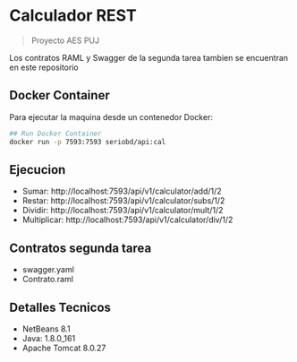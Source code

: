 # Calculador REST

> Proyecto AES PUJ

Los contratos RAML y Swagger de la segunda tarea tambien se encuentran en este repositorio

## Docker Container

Para ejecutar la maquina desde un contenedor Docker:

```bash
## Run Docker Container
docker run -p 7593:7593 seriobd/api:cal
```

## Ejecucion

* Sumar: http://localhost:7593/api/v1/calculator/add/1/2
* Restar: http://localhost:7593/api/v1/calculator/subs/1/2
* Dividir: http://localhost:7593/api/v1/calculator/mult/1/2
* Multiplicar: http://localhost:7593/api/v1/calculator/div/1/2

## Contratos segunda tarea

* swagger.yaml
* Contrato.raml

## Detalles Tecnicos
* NetBeans 8.1
* Java: 1.8.0_161
* Apache Tomcat 8.0.27
